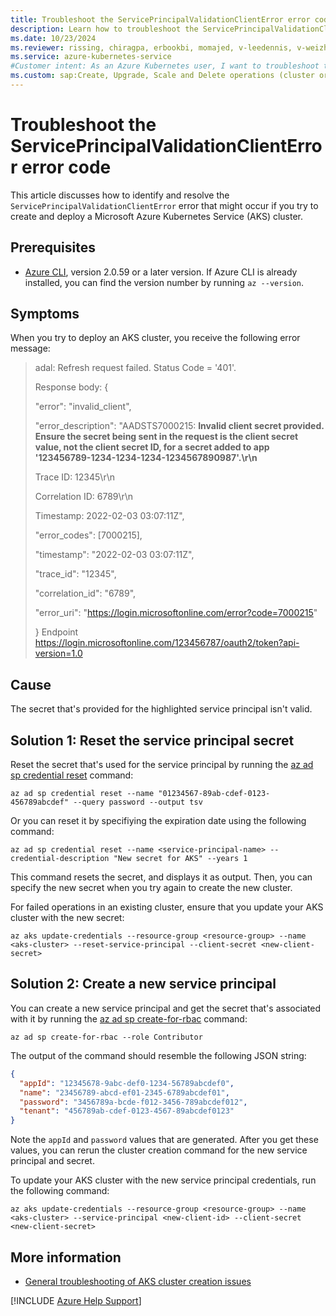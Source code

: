 ```yaml
---
title: Troubleshoot the ServicePrincipalValidationClientError error code
description: Learn how to troubleshoot the ServicePrincipalValidationClientError error when you try to create and deploy an Azure Kubernetes Service (AKS) cluster.
ms.date: 10/23/2024
ms.reviewer: rissing, chiragpa, erbookbi, momajed, v-leedennis, v-weizhu
ms.service: azure-kubernetes-service
#Customer intent: As an Azure Kubernetes user, I want to troubleshoot the ServicePrincipalValidationClientError error code so that I can successfully create and deploy an Azure Kubernetes Service (AKS) cluster.
ms.custom: sap:Create, Upgrade, Scale and Delete operations (cluster or nodepool)
---
```

# Troubleshoot the ServicePrincipalValidationClientError error code

This article discusses how to identify and resolve the `ServicePrincipalValidationClientError` error that might occur if you try to create and deploy a Microsoft Azure Kubernetes Service (AKS) cluster.

## Prerequisites

- [Azure CLI](/cli/azure/install-azure-cli), version 2.0.59 or a later version. If Azure CLI is already installed, you can find the version number by running `az --version`.

## Symptoms

When you try to deploy an AKS cluster, you receive the following error message:

> adal: Refresh request failed. Status Code = '401'.
>
> Response body: {
>
> "error": "invalid_client",
>
> "error_description": "AADSTS7000215: **Invalid client secret provided. Ensure the secret being sent in the request is the client secret value, not the client secret ID, for a secret added to app '123456789-1234-1234-1234-1234567890987'.\r\n**
>
> Trace ID: 12345\r\n
>
> Correlation ID: 6789\r\n
>
> Timestamp: 2022-02-03 03:07:11Z",
>
> "error_codes": [7000215],
>
> "timestamp": "2022-02-03 03:07:11Z",
>
> "trace_id": "12345",
>
> "correlation_id": "6789",
>
> "error_uri": "<https://login.microsoftonline.com/error?code=7000215>"
>
> } Endpoint <https://login.microsoftonline.com/123456787/oauth2/token?api-version=1.0>

## Cause

The secret that's provided for the highlighted service principal isn't valid.

## Solution 1: Reset the service principal secret

Reset the secret that's used for the service principal by running the [az ad sp credential reset](/cli/azure/ad/sp/credential#az-ad-sp-credential-reset) command:

```azurecli-interactive
az ad sp credential reset --name "01234567-89ab-cdef-0123-456789abcdef" --query password --output tsv
```

Or you can reset it by specifiying the expiration date using the following command: 

```azurecli-interactive
az ad sp credential reset --name <service-principal-name> --credential-description "New secret for AKS" --years 1
```

This command resets the secret, and displays it as output. Then, you can specify the new secret when you try again to create the new cluster.

For failed operations in an existing cluster, ensure that you update your AKS cluster with the new secret:

```azurecli-interactive
az aks update-credentials --resource-group <resource-group> --name <aks-cluster> --reset-service-principal --client-secret <new-client-secret>
```

## Solution 2: Create a new service principal

You can create a new service principal and get the secret that's associated with it by running the [az ad sp create-for-rbac](/cli/azure/ad/sp#az-ad-sp-create-for-rbac) command:

```azurecli-interactive
az ad sp create-for-rbac --role Contributor
```

The output of the command should resemble the following JSON string:

```json
{
  "appId": "12345678-9abc-def0-1234-56789abcdef0",
  "name": "23456789-abcd-ef01-2345-6789abcdef01",
  "password": "3456789a-bcde-f012-3456-789abcdef012",
  "tenant": "456789ab-cdef-0123-4567-89abcdef0123"
}
```

Note the `appId` and `password` values that are generated. After you get these values, you can rerun the cluster creation command for the new service principal and secret.

To update your AKS cluster with the new service principal credentials, run the following command:

```azurecli-interactive
az aks update-credentials --resource-group <resource-group> --name <aks-cluster> --service-principal <new-client-id> --client-secret <new-client-secret>
```

## More information

- [General troubleshooting of AKS cluster creation issues](troubleshoot-aks-cluster-creation-issues.md)

[!INCLUDE [Azure Help Support](../../../includes/azure-help-support.md)]
